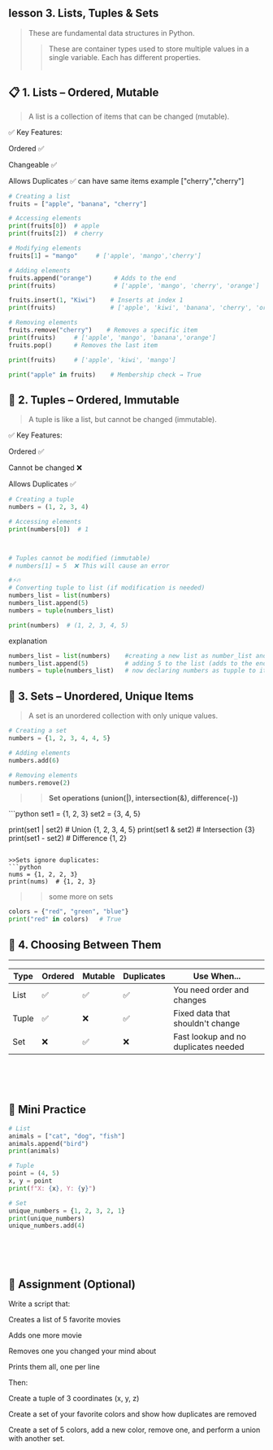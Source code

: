 ## lesson 3.  Lists, Tuples & Sets
>These are fundamental data structures in Python.
>>These are container types used to store multiple values in a single variable. Each has different properties.
<br><br>

## 📋 1. Lists – Ordered, Mutable
>A list is a collection of items that can be changed (mutable).

✅ Key Features:

Ordered ✅

Changeable ✅

Allows Duplicates ✅ can have same items example ["cherry","cherry"]

```python
# Creating a list
fruits = ["apple", "banana", "cherry"]

# Accessing elements
print(fruits[0])  # apple
print(fruits[2])  # cherry

# Modifying elements
fruits[1] = "mango"     # ['apple', 'mango','cherry']

# Adding elements
fruits.append("orange")      # Adds to the end
print(fruits)                # ['apple', 'mango', 'cherry', 'orange']

fruits.insert(1, "Kiwi")    # Inserts at index 1
print(fruits)               # ['apple', 'kiwi', 'banana', 'cherry', 'orange']

# Removing elements
fruits.remove("cherry")    # Removes a specific item
print(fruits)     # ['apple', 'mango', 'banana','orange']
fruits.pop()      # Removes the last item

print(fruits)     # ['apple', 'kiwi', 'mango']

print("apple" in fruits)    # Membership check → True

```

## 📌 2. Tuples – Ordered, Immutable
>A tuple is like a list, but cannot be changed (immutable).

✅ Key Features:

Ordered ✅

Cannot be changed ❌

Allows Duplicates ✅

```python
# Creating a tuple
numbers = (1, 2, 3, 4)

# Accessing elements
print(numbers[0])  # 1



# Tuples cannot be modified (immutable)
# numbers[1] = 5  ❌ This will cause an error

#⚡🔥
# Converting tuple to list (if modification is needed)
numbers_list = list(numbers)
numbers_list.append(5)
numbers = tuple(numbers_list)

print(numbers)  # (1, 2, 3, 4, 5)
```
explanation
```python
numbers_list = list(numbers)    #creating a new list as number_list and giving the values of ("numbers" a tupple) as List
numbers_list.append(5)          # adding 5 to the list (adds to the end)
numbers = tuple(numbers_list)   # now declaring numbers as tupple to its original form
```

## 🔁 3. Sets – Unordered, Unique Items
>A set is an unordered collection with only unique values.
```python
# Creating a set
numbers = {1, 2, 3, 4, 4, 5}

# Adding elements
numbers.add(6)

# Removing elements
numbers.remove(2)

```
>><b>Set operations (union(|), intersection(&), difference(-))
</b>
```python
set1 = {1, 2, 3}
set2 = {3, 4, 5}

print(set1 | set2)  # Union {1, 2, 3, 4, 5}
print(set1 & set2)  # Intersection {3}
print(set1 - set2)  # Difference {1, 2}
```

>>Sets ignore duplicates:
```python
nums = {1, 2, 2, 3}
print(nums)  # {1, 2, 3}

```
>>some more on sets
```python
colors = {"red", "green", "blue"}
print("red" in colors)   # True

```

## 🔀 4. Choosing Between Them
--------------------------------------
| Type  | Ordered | Mutable | Duplicates | Use When...                          |
| ----- | ------- | ------- | ---------- | ------------------------------------ |
| List  | ✅       | ✅       | ✅          | You need order and changes           |
| Tuple | ✅       | ❌       | ✅          | Fixed data that shouldn't change     |
| Set   | ❌       | ✅       | ❌          | Fast lookup and no duplicates needed |
<br><br><br>
## 🧪 Mini Practice
```python
# List
animals = ["cat", "dog", "fish"]
animals.append("bird")
print(animals)

# Tuple
point = (4, 5)
x, y = point
print(f"X: {x}, Y: {y}")

# Set
unique_numbers = {1, 2, 3, 2, 1}
print(unique_numbers)
unique_numbers.add(4)

```
<br><br><br>

## 📌 Assignment (Optional)
Write a script that:

Creates a list of 5 favorite movies

Adds one more movie

Removes one you changed your mind about

Prints them all, one per line

Then:

Create a tuple of 3 coordinates (x, y, z)

Create a set of your favorite colors and show how duplicates are removed

Create a set of 5 colors, add a new color, remove one, and perform a union with another set.
